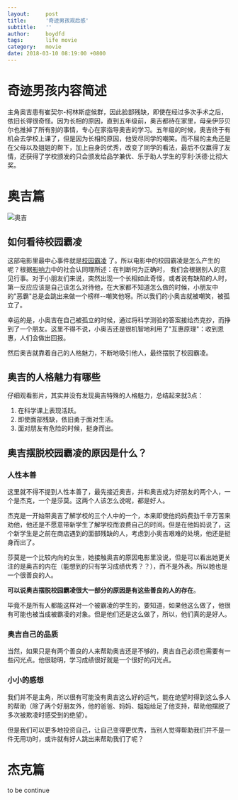 ```yaml
---
layout:     post
title:      '奇迹男孩观后感'
subtitle:   ''
author:     boydfd
tags:       life movie
category:   movie
date: 2018-03-10 08:19:00 +0800
---
```


# 奇迹男孩内容简述

主角奥吉患有崔契尔-柯林斯症候群，因此脸部残缺，即使在经过多次手术之后，依旧长得很奇怪。因为长相的原因，直到五年级前，奥吉都待在家里，母亲伊莎贝尔也推掉了所有别的事情，专心在家指导奥吉的学习。五年级的时候，奥吉终于有机会去学校上课了，但是因为长相的原因，他受尽同学的嘲笑。而不屈的主角还是在父母以及姐姐的帮下，加上自身的优秀，改变了同学的看法，最后不仅赢得了友情，还获得了学校颁发的只会颁发给品学兼优、乐于助人学生的亨利·沃德·比彻大奖。

# 奥吉篇

![奥吉](https://gitlab.aboydfd.com/boydfd/pictures/-/raw/master/%E5%A5%87%E8%BF%B9%E7%94%B7%E5%AD%A9/%E5%A5%A5%E5%90%89.png)
## 如何看待校园霸凌
这部电影里最中心事件就是[校园霸凌](https://baike.baidu.com/item/%E6%A0%A1%E5%9B%AD%E9%9C%B8%E5%87%8C)
了。所以电影中的校园霸凌是怎么产生的呢？根据[影响力](https://book.douban.com/subject/1786387/)中的社会认同理所述：在判断何为正确时， 
我们会根据别人的意见行事。对于小朋友们来说，突然出现一个长相如此奇怪，或者说有缺陷的人时，第一反应应该是自己该怎么对待他，在大家都不知道怎么做的时候，小朋友中的"恶霸"总是会跳出来做一个榜样--嘲笑他呀。所以我们的小奥吉就被嘲笑，被孤立了。

幸运的是，小奥吉在自己被孤立的时候，通过将科学测验的答案接给杰克抄，而挣到了一个朋友。这里不得不说，小奥吉还是很机智地利用了"互惠原理"：收到恩惠，人们会做出回报。

然后奥吉就靠着自己的人格魅力，不断地吸引他人，最终摆脱了校园霸凌。

## 奥吉的人格魅力有哪些

仔细观看影片，其实并没有发现奥吉特殊的人格魅力，总结起来就3点：

1. 在科学课上表现活跃。
2. 即使面部残缺，依旧勇于面对生活。
3. 面对朋友有危险的时候，挺身而出。

## 奥吉摆脱校园霸凌的原因是什么？

### 人性本善
这里就不得不提到人性本善了，最先接近奥吉，并和奥吉成为好朋友的两个人，一个是杰克，一个是莎莫。这两个人该怎么说呢，都是好人。

杰克是一开始带奥吉了解学校的三个人中的一个，本来即使他妈妈费劲千辛万苦来劝他，他还是不愿意带新学生了解学校而浪费自己的时间。但是在他妈妈说了，这个新学生是之前在商店遇到的面部残缺的人，考虑到小奥吉艰难的处境，他还是挺身而出了。

莎莫是一个比较内向的女生，她接触奥吉的原因电影里没说，但是可以看出她更关注的是奥吉的内在（能想到的只有学习成绩优秀？？），而不是外表。所以她也是一个很善良的人。

**可以说奥吉摆脱校园霸凌很大一部分的原因是有这些善良的人的存在**。

毕竟不是所有人都能这样对一个被霸凌的学生的，要知道，如果他这么做了，他很有可能也被当成被霸凌的对象。但是他们还是这么做了，所以，他们真的是好人。

### 奥吉自己的品质

当然，如果只是有两个善良的人来帮助奥吉还是不够的，奥吉自己必须也需要有一些闪光点。他很聪明，学习成绩很好就是一个很好的闪光点。

### 小小的感想

我们并不是主角，所以很有可能没有奥吉这么好的运气，能在绝望时得到这么多人的帮助（除了两个好朋友外，他的爸爸、妈妈、姐姐给足了他支持，帮助他摆脱了多次被欺凌时感受到的绝望）。

但是我们可以更多地投资自己，让自己变得更优秀，当别人觉得帮助我们并不是一件无用功时，或许就有好人跳出来帮助我们了呢？

# 杰克篇
to be continue